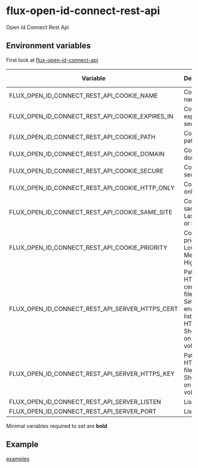 # flux-open-id-connect-rest-api

Open Id Connect Rest Api

## Environment variables

First look at [flux-open-id-connect-api](https://github.com/flux-eco/flux-open-id-connect-api#environment-variables)

| Variable | Description | Default value |
| -------- | ----------- | ------------- |
| FLUX_OPEN_ID_CONNECT_REST_API_COOKIE_NAME | Cookie name | auth |
| FLUX_OPEN_ID_CONNECT_REST_API_COOKIE_EXPIRES_IN | Cookie expires in seconds | (Session end) |
| FLUX_OPEN_ID_CONNECT_REST_API_COOKIE_PATH | Cookie path | / |
| FLUX_OPEN_ID_CONNECT_REST_API_COOKIE_DOMAIN | Cookie domain | - |
| FLUX_OPEN_ID_CONNECT_REST_API_COOKIE_SECURE | Cookie secure | true |
| FLUX_OPEN_ID_CONNECT_REST_API_COOKIE_HTTP_ONLY | Cookie http only | true |
| FLUX_OPEN_ID_CONNECT_REST_API_COOKIE_SAME_SITE | Cookie same site<br>Lax, Strict or None | Lax |
| FLUX_OPEN_ID_CONNECT_REST_API_COOKIE_PRIORITY | Cookie priority<br>Low, Medium or High | Medium |
| FLUX_OPEN_ID_CONNECT_REST_API_SERVER_HTTPS_CERT | Path to HTTPS certificate file<br>Set this will enable listen on HTTPS<br>Should be on a volume | - |
| FLUX_OPEN_ID_CONNECT_REST_API_SERVER_HTTPS_KEY | Path to HTTPS key file<br>Should be on a volume | - |
| FLUX_OPEN_ID_CONNECT_REST_API_SERVER_LISTEN | Listen IP | 0.0.0.0 |
| FLUX_OPEN_ID_CONNECT_REST_API_SERVER_PORT | Listen port | 9501 |

Minimal variables required to set are **bold**

## Example

[examples](examples)
